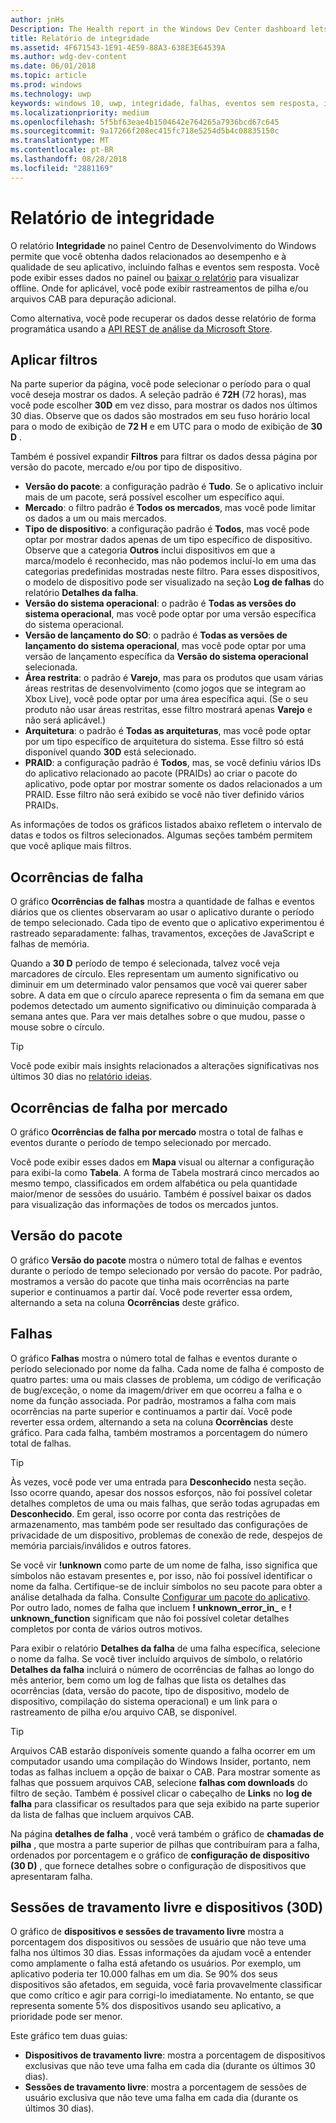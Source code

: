 ```yaml
---
author: jnHs
Description: The Health report in the Windows Dev Center dashboard lets you get data related to the performance and quality of your app, including crashes and unresponsive events.
title: Relatório de integridade
ms.assetid: 4F671543-1E91-4E59-88A3-638E3E64539A
ms.author: wdg-dev-content
ms.date: 06/01/2018
ms.topic: article
ms.prod: windows
ms.technology: uwp
keywords: windows 10, uwp, integridade, falhas, eventos sem resposta, integridade de aplicativo, dados de integridade, rastreamento de pilha, arquivo cab, falha, falhas, pdb, símbolos
ms.localizationpriority: medium
ms.openlocfilehash: 5f5bf63eae4b1504642e764265a7936bcd67c645
ms.sourcegitcommit: 9a17266f208ec415fc718e5254d5b4c08835150c
ms.translationtype: MT
ms.contentlocale: pt-BR
ms.lasthandoff: 08/28/2018
ms.locfileid: "2881169"
---
```

# <a name="health-report"></a>Relatório de integridade

O relatório **Integridade** no painel Centro de Desenvolvimento do Windows permite que você obtenha dados relacionados ao desempenho e à qualidade de seu aplicativo, incluindo falhas e eventos sem resposta. Você pode exibir esses dados no painel ou [baixar o relatório](download-analytic-reports.md) para visualizar offline. Onde for aplicável, você pode exibir rastreamentos de pilha e/ou arquivos CAB para depuração adicional.

Como alternativa, você pode recuperar os dados desse relatório de forma programática usando a [API REST de análise da Microsoft Store](../monetize/access-analytics-data-using-windows-store-services.md).


## <a name="apply-filters"></a>Aplicar filtros

Na parte superior da página, você pode selecionar o período para o qual você deseja mostrar os dados. A seleção padrão é **72H** (72 horas), mas você pode escolher **30D** em vez disso, para mostrar os dados nos últimos 30 dias. Observe que os dados são mostrados em seu fuso horário local para o modo de exibição de **72 H** e em UTC para o modo de exibição de **30 D** .

Também é possível expandir **Filtros** para filtrar os dados dessa página por versão do pacote, mercado e/ou por tipo de dispositivo.

-   **Versão do pacote**: a configuração padrão é **Tudo**. Se o aplicativo incluir mais de um pacote, será possível escolher um específico aqui.
-   **Mercado**: o filtro padrão é **Todos os mercados**, mas você pode limitar os dados a um ou mais mercados.
-   **Tipo de dispositivo**: a configuração padrão é **Todos**, mas você pode optar por mostrar dados apenas de um tipo específico de dispositivo. Observe que a categoria **Outros** inclui dispositivos em que a marca/modelo é reconhecido, mas não podemos incluí-lo em uma das categorias predefinidas mostradas neste filtro. Para esses dispositivos, o modelo de dispositivo pode ser visualizado na seção **Log de falhas** do relatório **Detalhes da falha**.  
-   **Versão do sistema operacional**: o padrão é **Todas as versões do sistema operacional**, mas você pode optar por uma versão específica do sistema operacional.
-   **Versão de lançamento do SO**: o padrão é **Todas as versões de lançamento do sistema operacional**, mas você pode optar por uma versão de lançamento específica da **Versão do sistema operacional** selecionada.
-   **Área restrita**: o padrão é **Varejo**, mas para os produtos que usam várias áreas restritas de desenvolvimento (como jogos que se integram ao Xbox Live), você pode optar por uma área específica aqui. (Se o seu produto não usar áreas restritas, esse filtro mostrará apenas **Varejo** e não será aplicável.)
-   **Arquitetura**: o padrão é **Todas as arquiteturas**, mas você pode optar por um tipo específico de arquitetura do sistema. Esse filtro só está disponível quando **30D** está selecionado.
-   **PRAID**: a configuração padrão é **Todos**, mas, se você definiu vários IDs do aplicativo relacionado ao pacote (PRAIDs) ao criar o pacote do aplicativo, pode optar por mostrar somente os dados relacionados a um PRAID. Esse filtro não será exibido se você não tiver definido vários PRAIDs.

As informações de todos os gráficos listados abaixo refletem o intervalo de datas e todos os filtros selecionados. Algumas seções também permitem que você aplique mais filtros.


## <a name="failure-hits"></a>Ocorrências de falha

O gráfico **Ocorrências de falhas** mostra a quantidade de falhas e eventos diários que os clientes observaram ao usar o aplicativo durante o período de tempo selecionado. Cada tipo de evento que o aplicativo experimentou é rastreado separadamente: falhas, travamentos, exceções de JavaScript e falhas de memória.

Quando a **30 D** período de tempo é selecionada, talvez você veja marcadores de círculo. Eles representam um aumento significativo ou diminuir em um determinado valor pensamos que você vai querer saber sobre. A data em que o círculo aparece representa o fim da semana em que podemos detectado um aumento significativo ou diminuição comparada à semana antes que. Para ver mais detalhes sobre o que mudou, passe o mouse sobre o círculo.  

> [!TIP]
> Você pode exibir mais insights relacionados a alterações significativas nos últimos 30 dias no [relatório ideias](insights-report.md).

## <a name="failure-hits-by-market"></a>Ocorrências de falha por mercado

O gráfico **Ocorrências de falha por mercado** mostra o total de falhas e eventos durante o período de tempo selecionado por mercado.

Você pode exibir esses dados em **Mapa** visual ou alternar a configuração para exibi-la como **Tabela**. A forma de Tabela mostrará cinco mercados ao mesmo tempo, classificados em ordem alfabética ou pela quantidade maior/menor de sessões do usuário. Também é possível baixar os dados para visualização das informações de todos os mercados juntos.


## <a name="package-version"></a>Versão do pacote

O gráfico **Versão do pacote** mostra o número total de falhas e eventos durante o período de tempo selecionado por versão do pacote. Por padrão, mostramos a versão do pacote que tinha mais ocorrências na parte superior e continuamos a partir daí. Você pode reverter essa ordem, alternando a seta na coluna **Ocorrências** deste gráfico.

## <a name="failures"></a>Falhas

O gráfico **Falhas** mostra o número total de falhas e eventos durante o período selecionado por nome da falha. Cada nome de falha é composto de quatro partes: uma ou mais classes de problema, um código de verificação de bug/exceção, o nome da imagem/driver em que ocorreu a falha e o nome da função associada. Por padrão, mostramos a falha com mais ocorrências na parte superior e continuamos a partir daí. Você pode reverter essa ordem, alternando a seta na coluna **Ocorrências** deste gráfico. Para cada falha, também mostramos a porcentagem do número total de falhas.

> [!TIP]
> Às vezes, você pode ver uma entrada para **Desconhecido** nesta seção. Isso ocorre quando, apesar dos nossos esforços, não foi possível coletar detalhes completos de uma ou mais falhas, que serão todas agrupadas em **Desconhecido**. Em geral, isso ocorre por conta das restrições de armazenamento, mas também pode ser resultado das configurações de privacidade de um dispositivo, problemas de conexão de rede, despejos de memória parciais/inválidos e outros fatores.
>
> Se você vir **!unknown** como parte de um nome de falha, isso significa que símbolos não estavam presentes e, por isso, não foi possível identificar o nome da falha. Certifique-se de incluir símbolos no seu pacote para obter a análise detalhada da falha. Consulte [Configurar um pacote do aplicativo](../packaging/packaging-uwp-apps.md#configure-an-app-package). Por outro lado, nomes de falha que incluem **! unknown_error_in_** e **! unknown_function** significam que não foi possível coletar detalhes completos por conta de vários outros motivos.

Para exibir o relatório **Detalhes da falha** de uma falha específica, selecione o nome da falha. Se você tiver incluído arquivos de símbolo, o relatório **Detalhes da falha** incluirá o número de ocorrências de falhas ao longo do mês anterior, bem como um log de falhas que lista os detalhes das ocorrências (data, versão do pacote, tipo de dispositivo, modelo de dispositivo, compilação do sistema operacional) e um link para o rastreamento de pilha e/ou arquivo CAB, se disponível.

> [!TIP]
> Arquivos CAB estarão disponíveis somente quando a falha ocorrer em um computador usando uma compilação do Windows Insider, portanto, nem todas as falhas incluem a opção de baixar o CAB. Para mostrar somente as falhas que possuem arquivos CAB, selecione **falhas com downloads** do filtro de seção. Também é possível clicar o cabeçalho de **Links** no **log de falha** para classificar os resultados para que seja exibido na parte superior da lista de falhas que incluem arquivos CAB.

Na página **detalhes de falha** , você verá também o gráfico de **chamadas de pilha** , que mostra a parte superior de pilhas que contribuíram para a falha, ordenados por porcentagem e o gráfico de **configuração de dispositivo (30 D)** , que fornece detalhes sobre o configuração de dispositivos que apresentaram falha. 


## <a name="crash-free-sessions-and-devices-30d"></a>Sessões de travamento livre e dispositivos (30D)

O gráfico de **dispositivos e sessões de travamento livre** mostra a porcentagem dos dispositivos ou sessões de usuário que não teve uma falha nos últimos 30 dias. Essas informações da ajudam você a entender como amplamente o falha está afetando os usuários. Por exemplo, um aplicativo poderia ter 10.000 falhas em um dia. Se 90% dos seus dispositivos são afetados, em seguida, você faria provavelmente classificar que como crítico e agir para corrigi-lo imediatamente. No entanto, se que representa somente 5% dos dispositivos usando seu aplicativo, a prioridade pode ser menor.

Este gráfico tem duas guias:
- **Dispositivos de travamento livre**: mostra a porcentagem de dispositivos exclusivas que não teve uma falha em cada dia (durante os últimos 30 dias).
- **Sessões de travamento livre**: mostra a porcentagem de sessões de usuário exclusiva que não teve uma falha em cada dia (durante os últimos 30 dias).


 

 
